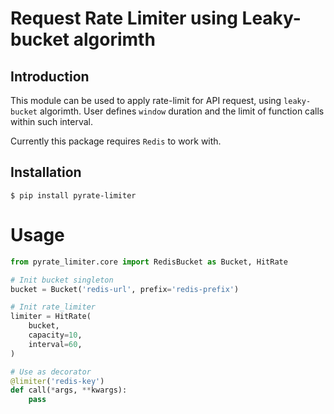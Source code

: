# Request Rate Limiter using Leaky-bucket algorimth


## Introduction
This module can be used to apply rate-limit for API request, using `leaky-bucket` algorimth. User defines `window`
duration and the limit of function calls within such interval.

Currently this package requires `Redis` to work with.

## Installation

``` shell
$ pip install pyrate-limiter
```

# Usage

``` python
from pyrate_limiter.core import RedisBucket as Bucket, HitRate

# Init bucket singleton
bucket = Bucket('redis-url', prefix='redis-prefix')

# Init rate_limiter
limiter = HitRate(
    bucket,
    capacity=10,
    interval=60,
)

# Use as decorator
@limiter('redis-key')
def call(*args, **kwargs):
    pass
```
